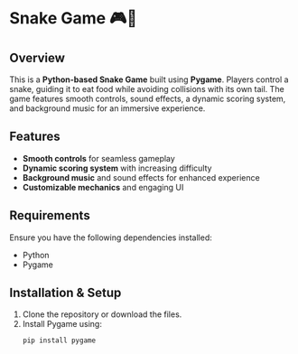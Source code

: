 # Snake Game 🎮🐍  

## Overview  
This is a **Python-based Snake Game** built using **Pygame**. Players control a snake, guiding it to eat food while avoiding collisions with its own tail. The game features smooth controls, sound effects, a dynamic scoring system, and background music for an immersive experience.  

## Features  
- **Smooth controls** for seamless gameplay  
- **Dynamic scoring system** with increasing difficulty  
- **Background music** and sound effects for enhanced experience  
- **Customizable mechanics** and engaging UI  

## Requirements  
Ensure you have the following dependencies installed:  
- Python  
- Pygame  

## Installation & Setup  
1. Clone the repository or download the files.  
2. Install Pygame using:  
   ```bash
   pip install pygame
